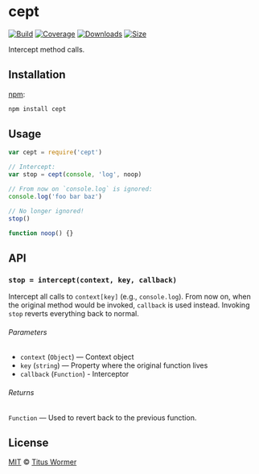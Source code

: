 # cept

[![Build][build-badge]][build]
[![Coverage][coverage-badge]][coverage]
[![Downloads][downloads-badge]][downloads]
[![Size][size-badge]][size]

Intercept method calls.

## Installation

[npm][]:

```bash
npm install cept
```

## Usage

```javascript
var cept = require('cept')

// Intercept:
var stop = cept(console, 'log', noop)

// From now on `console.log` is ignored:
console.log('foo bar baz')

// No longer ignored!
stop()

function noop() {}
```

## API

### `stop = intercept(context, key, callback)`

Intercept all calls to `context[key]` (e.g., `console.log`).
From now on, when the original method would be invoked, `callback`
is used instead.  Invoking `stop` reverts everything back to normal.

###### Parameters

*   `context` (`Object`) — Context object
*   `key` (`string`) — Property where the original function lives
*   `callback` (`Function`) - Interceptor

###### Returns

`Function` — Used to revert back to the previous function.

## License

[MIT][license] © [Titus Wormer][author]

<!-- Definitions -->

[build-badge]: https://img.shields.io/travis/wooorm/cept.svg

[build]: https://travis-ci.org/wooorm/cept

[coverage-badge]: https://img.shields.io/codecov/c/github/wooorm/cept.svg

[coverage]: https://codecov.io/github/wooorm/cept

[downloads-badge]: https://img.shields.io/npm/dm/cept.svg

[downloads]: https://www.npmjs.com/package/cept

[size-badge]: https://img.shields.io/bundlephobia/minzip/cept.svg

[size]: https://bundlephobia.com/result?p=cept

[npm]: https://docs.npmjs.com/cli/install

[license]: license

[author]: https://wooorm.com
